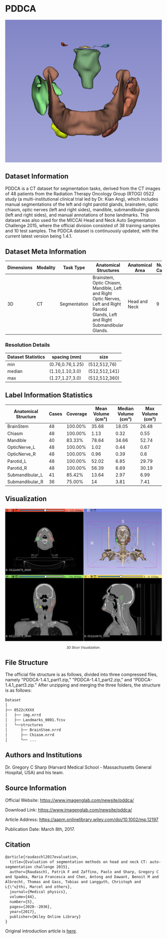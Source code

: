 # PDDCA

<div align="center">
    <a href="https://github.com/openmedlab/"><img width="700px" height="auto" src="appendix/PDDCA_0.png"></a>
</div>
<p style="text-align:center;font-size:10px;"><em></em></p>

## Dataset Information

PDDCA is a CT dataset for segmentation tasks, derived from the CT images of 48 patients from the Radiation Therapy Oncology Group (RTOG) 0522 study (a multi-institutional clinical trial led by Dr. Kian Ang), which includes manual segmentations of the left and right parotid glands, brainstem, optic chiasm, optic nerves (left and right sides), mandible, submandibular glands (left and right sides), and manual annotations of bone landmarks. This dataset was also used for the MICCAI Head and Neck Auto Segmentation Challenge 2015, where the official division consisted of 38 training samples and 10 test samples. The PDDCA dataset is continuously updated, with the current latest version being 1.4.1.

## Dataset Meta Information


| Dimensions | Modality | Task Type | Anatomical Structures          | Anatomical Area | Number of Categories | Data Volume | File Format |
|------------|----------|-----------|--------------------------------|-----------------|----------------------|-------------|-------------|
| 3D         | CT       | Segmentation | Brainstem, Optic Chiasm, Mandible, Left and Right Optic Nerves, Left and Right Parotid Glands, Left and Right Submandibular Glands. | Head and Neck   | 9                    | 48          | .nrrd       |




### Resolution Details

| Dataset Statistics | spacing (mm)     | size            |
|--------------------|------------------|-----------------|
| min                | (0.76,0.76,1.25)              | (512,512,76)     |
| median             | (1.10,1.10,3.0)           | (512,512,141) |
| max                | (1.27,1.27,3.0)              | (512,512,360) |

## Label Information Statistics

| Anatomical Structure | Cases | Coverage | Mean Volume (cm³) | Median Volume (cm³) | Max Volume (cm³) |
|----------------------|-------|----------|-------------------|---------------------|------------------|
| BrainStem            | 48    | 100.00%  | 35.68             | 18.05               | 26.48            |
| Chiasm               | 48    | 100.00%  | 1.13              | 0.32                | 0.55             |
| Mandible             | 40    | 83.33%   | 78.64             | 34.66               | 52.74            |
| OpticNerve_L         | 48    | 100.00%  | 1.02              | 0.44                | 0.67             |
| OpticNerve_R         | 48    | 100.00%  | 0.96              | 0.39                | 0.6              |
| Parotid_L            | 48    | 100.00%  | 52.02             | 6.85                | 29.79            |
| Parotid_R            | 48    | 100.00%  | 56.39             | 6.69                | 30.19            |
| Submandibular_L      | 41    | 85.42%   | 13.64             | 2.97                | 6.99             |
| Submandibular_R      | 36    | 75.00%   | 14                | 3.81                | 7.41             |



## Visualization

<div align="center">
    <a href="https://github.com/openmedlab/"><img width="700px" height="auto" src="appendix/PDDCA_1.webp"></a>
</div>
<p style="text-align:center;font-size:10px;"><em> 3D Slicer Visualization.</em></p>

## File Structure

The official file structure is as follows, divided into three compressed files, namely "PDDCA-1.4.1_part1.zip," "PDDCA-1.4.1_part2.zip," and "PDDCA-1.4.1_part3.zip." After unzipping and merging the three folders, the structure is as follows:

``` 
Dataset
│
├── 0522cXXXX
│   ├── img.nrrd
│   ├── Landmarks_0001.fcsv
│   └──structures
│      ├── BrainStem.nrrd
│      ├── Chiasm.nrrd
│      └── ...
```

## Authors and Institutions

Dr. Gregory C Sharp (Harvard Medical School - Massachusetts General Hospital, USA) and his team.


## Source Information

Official Website: https://www.imagenglab.com/newsite/pddca/

Download Link: https://www.imagenglab.com/newsite/pddca/

Article Address: https://aapm.onlinelibrary.wiley.com/doi/10.1002/mp.12197

Publication Date: March 8th, 2017.

## Citation

``` 
@article{raudaschl2017evaluation,
  title={Evaluation of segmentation methods on head and neck CT: auto-segmentation challenge 2015},
  author={Raudaschl, Patrik F and Zaffino, Paolo and Sharp, Gregory C and Spadea, Maria Francesca and Chen, Antong and Dawant, Benoit M and Albrecht, Thomas and Gass, Tobias and Langguth, Christoph and L{\"u}thi, Marcel and others},
  journal={Medical physics},
  volume={44},
  number={5},
  pages={2020--2036},
  year={2017},
  publisher={Wiley Online Library}
}
```

Original introduction article is [here](https://zhuanlan.zhihu.com/p/657190293).